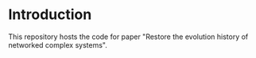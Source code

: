 # Introduction

This repository hosts the code for paper "Restore the evolution history of networked complex systems".
